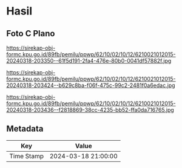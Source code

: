 # Hasil

## Foto C Plano

https://sirekap-obj-formc.kpu.go.id/89fb/pemilu/ppwp/62/10/02/10/12/6210021012015-20240318-203350--61f5d191-2fa4-476e-80b0-0041df57882f.jpg

https://sirekap-obj-formc.kpu.go.id/89fb/pemilu/ppwp/62/10/02/10/12/6210021012015-20240318-203424--b629c8ba-f06f-475c-99c2-2481f0a6edac.jpg

https://sirekap-obj-formc.kpu.go.id/89fb/pemilu/ppwp/62/10/02/10/12/6210021012015-20240318-203436--f2818869-38cc-4235-bb52-ffa0da716765.jpg


## Metadata

| Key        | Value               |
| ---------- | ------------------- |
| Time Stamp | 2024-03-18 21:00:00 |



